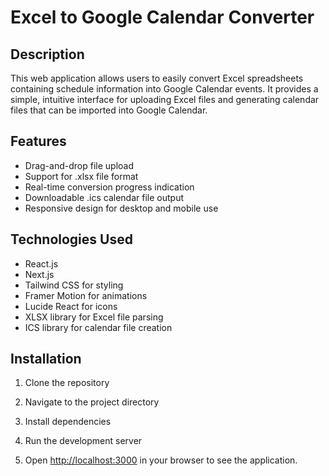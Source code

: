 # Excel to Google Calendar Converter

## Description

This web application allows users to easily convert Excel spreadsheets containing schedule information into Google Calendar events. It provides a simple, intuitive interface for uploading Excel files and generating calendar files that can be imported into Google Calendar.

## Features

- Drag-and-drop file upload
- Support for .xlsx file format
- Real-time conversion progress indication
- Downloadable .ics calendar file output
- Responsive design for desktop and mobile use

## Technologies Used

- React.js
- Next.js
- Tailwind CSS for styling
- Framer Motion for animations
- Lucide React for icons
- XLSX library for Excel file parsing
- ICS library for calendar file creation

## Installation

1. Clone the repository

2. Navigate to the project directory

3. Install dependencies

4. Run the development server

5. Open [http://localhost:3000](http://localhost:3000) in your browser to see the application.